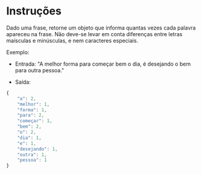 # Instruções

Dado uma frase, retorne um objeto que informa quantas vezes cada palavra apareceu na frase.
Não deve-se levar em conta diferenças entre letras maísculas e minúsculas, e nem caracteres especiais.

Exemplo:

- Entrada: "A melhor forma para começar bem o dia, é desejando o bem para outra pessoa."

- Saída:

```js
{
    "a": 2,
    "melhor": 1,
    "forma": 1,
    "para": 2,
    "começar": 1,
    "bem": 2,
    "o": 2,
    "dia": 1,
    "e": 1,
    "desejando": 1,
    "outra": 1,
    "pessoa": 1
}
```
